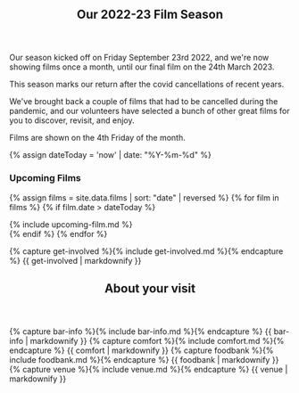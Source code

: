 <!--<article class="post">
  <header class="post-header">
    <h2 class="post-title">{{ film.name }}</h2>
  </header>
  <section class="post-excerpt">
    <div>
    {{ film.description | markdownify }}
    </div>
  </section>    
</article>

-->


<article class="post"> <!-- centres the content in the page -->
  <header class="post-header">
    <h1 class="post-title">Our 2022-23 Film Season</h1>
  </header>
  <section class="main-page">
<div markdown="1">

Our season kicked off on Friday September 23rd 2022, and we're now showing films once a month, until our final film on the 24th March 2023.

This season marks our return after the covid cancellations of recent years. 

We've brought back a couple of films that had to be cancelled during the pandemic, and our volunteers have selected a bunch of other great films for you to discover, revisit, and enjoy.

Films are shown on the 4th Friday of the month.

{% assign dateToday = 'now' | date: "%Y-%m-%d" %}

### Upcoming Films

{% assign films = site.data.films | sort: "date" | reversed  %}
{% for film in films %}
{% if film.date > dateToday  %}
<div class="post-content film-item" markdown="1">
{% include upcoming-film.md %}
</div>
{% endif %}
{% endfor %}

{% capture get-involved %}{% include get-involved.md %}{% endcapture %}
{{ get-involved | markdownify }}
</div>
</section>    
</article>

<article class="post">
  <header class="post-header">
    <h2 class="post-title">About your visit</h2>
  </header>
  <section class="main-page">
<div>
{% capture bar-info %}{% include bar-info.md %}{% endcapture %}
{{ bar-info | markdownify }}
{% capture comfort %}{% include comfort.md %}{% endcapture %}
{{ comfort | markdownify }}
{% capture foodbank %}{% include foodbank.md %}{% endcapture %}
{{ foodbank | markdownify }}
{% capture venue %}{% include venue.md %}{% endcapture %}
{{ venue | markdownify }}
    </div>
  </section>    
</article>
